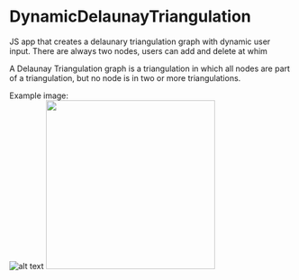 # DynamicDelaunayTriangulation
JS app that creates a delaunary triangulation graph with dynamic user input.
There are always two nodes, users can add and delete at whim

A Delaunay Triangulation graph is a triangulation in which all nodes are part of a triangulation, but no node is in two or more triangulations.

Example image:  
![alt text](https://upload.wikimedia.org/wikipedia/commons/8/82/Delaunay_triangulation_does_not_minimize_edge_length.gif) <img src="https://upload.wikimedia.org/wikipedia/commons/thumb/1/1f/Delaunay_circumcircles_centers.svg/1280px-Delaunay_circumcircles_centers.svg.png" width="300" height="300">
